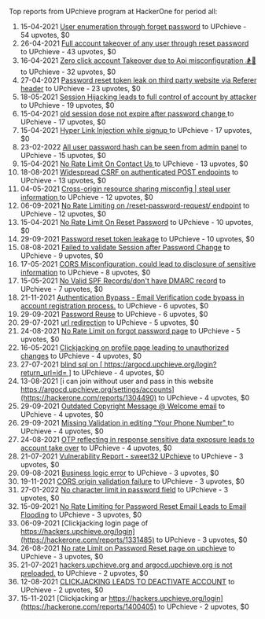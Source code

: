 Top reports from UPchieve program at HackerOne for period all:

1. 15-04-2021 [User enumeration through forget password](https://hackerone.com/reports/1166054) to UPchieve - 54 upvotes, $0
2. 26-04-2021 [Full account takeover of any user through reset password](https://hackerone.com/reports/1175081) to UPchieve - 43 upvotes, $0
3. 16-04-2021 [Zero click account Takeover due to Api misconfiguration 🏂🎩](https://hackerone.com/reports/1166500) to UPchieve - 32 upvotes, $0
4. 27-04-2021 [Password reset token leak on third party website via Referer header](https://hackerone.com/reports/1177287) to UPchieve - 23 upvotes, $0
5. 18-05-2021 [Session Hijacking leads to full control of account by attacker](https://hackerone.com/reports/1201396) to UPchieve - 19 upvotes, $0
6. 15-04-2021 [old session  dose not   expire  after  password change ](https://hackerone.com/reports/1166076) to UPchieve - 17 upvotes, $0
7. 15-04-2021 [Hyper Link Injection while signup ](https://hackerone.com/reports/1166073) to UPchieve - 17 upvotes, $0
8. 23-02-2022 [All user password hash can be seen from admin panel](https://hackerone.com/reports/1489892) to UPchieve - 15 upvotes, $0
9. 15-04-2021 [No Rate Limit On  Contact Us ](https://hackerone.com/reports/1166069) to UPchieve - 13 upvotes, $0
10. 18-08-2021 [Widespread CSRF on authenticated POST endpoints](https://hackerone.com/reports/1309435) to UPchieve - 13 upvotes, $0
11. 04-05-2021 [Cross-origin resource sharing misconfig | steal user information ](https://hackerone.com/reports/1183601) to UPchieve - 12 upvotes, $0
12. 06-09-2021 [No Rate Limiting on /reset-password-request/ endpoint](https://hackerone.com/reports/1331268) to UPchieve - 12 upvotes, $0
13. 15-04-2021 [No Rate Limit On Reset Password](https://hackerone.com/reports/1166066) to UPchieve - 10 upvotes, $0
14. 29-09-2021 [Password reset token leakage](https://hackerone.com/reports/1354437) to UPchieve - 10 upvotes, $0
15. 08-08-2021 [Failed to validate Session after Password Change](https://hackerone.com/reports/1295187) to UPchieve - 9 upvotes, $0
16. 17-05-2021 [CORS Misconfiguration, could lead to disclosure of sensitive information](https://hackerone.com/reports/1199527) to UPchieve - 8 upvotes, $0
17. 15-05-2021 [No Valid SPF Records/don't have DMARC record](https://hackerone.com/reports/1198439) to UPchieve - 7 upvotes, $0
18. 21-11-2021 [Authentication Bypass - Email Verification code bypass in account registration process.](https://hackerone.com/reports/1406471) to UPchieve - 6 upvotes, $0
19. 29-09-2021 [Password Reuse](https://hackerone.com/reports/1354382) to UPchieve - 6 upvotes, $0
20. 29-07-2021 [url redirection](https://hackerone.com/reports/1283200) to UPchieve - 5 upvotes, $0
21. 24-08-2021 [No Rate Limit on forgot password page](https://hackerone.com/reports/1317494) to UPchieve - 5 upvotes, $0
22. 16-05-2021 [Clickjacking on profile page leading to unauthorized changes](https://hackerone.com/reports/1198907) to UPchieve - 4 upvotes, $0
23. 27-07-2021 [blind sql on  [ https://argocd.upchieve.org/login?return_url=id= ]](https://hackerone.com/reports/1278928) to UPchieve - 4 upvotes, $0
24. 13-08-2021 [i can join without user and pass in this website  https://argocd.upchieve.org/settings/accounts](https://hackerone.com/reports/1304490) to UPchieve - 4 upvotes, $0
25. 29-09-2021 [Outdated Copyright Message @ Welcome email](https://hackerone.com/reports/1354444) to UPchieve - 4 upvotes, $0
26. 29-09-2021 [Missing Validation in editing  "Your Phone Number" ](https://hackerone.com/reports/1354368) to UPchieve - 4 upvotes, $0
27. 24-08-2021 [OTP reflecting in response sensitive data exposure leads to account take over](https://hackerone.com/reports/1318087) to UPchieve - 4 upvotes, $0
28. 21-07-2021 [Vulnerability Report - sweet32 UPchieve](https://hackerone.com/reports/1271701) to UPchieve - 3 upvotes, $0
29. 09-08-2021 [Business logic error](https://hackerone.com/reports/1296597) to UPchieve - 3 upvotes, $0
30. 19-11-2021 [CORS origin validation failure](https://hackerone.com/reports/1404986) to UPchieve - 3 upvotes, $0
31. 27-01-2022 [No character limit in password field](https://hackerone.com/reports/1462175) to UPchieve - 3 upvotes, $0
32. 15-09-2021 [No Rate Limiting for Password Reset Email Leads to Email Flooding](https://hackerone.com/reports/1340650) to UPchieve - 3 upvotes, $0
33. 06-09-2021 [Clickjacking login page of https://hackers.upchieve.org/login](https://hackerone.com/reports/1331485) to UPchieve - 3 upvotes, $0
34. 26-08-2021 [No rate Limit on Password Reset page on upchieve](https://hackerone.com/reports/1320138) to UPchieve - 3 upvotes, $0
35. 21-07-2021 [hackers.upchieve.org and argocd.upchieve.org is not preloaded.](https://hackerone.com/reports/1271742) to UPchieve - 2 upvotes, $0
36. 12-08-2021 [CLICKJACKING LEADS TO DEACTIVATE ACCOUNT](https://hackerone.com/reports/1301113) to UPchieve - 2 upvotes, $0
37. 15-11-2021 [Clickjacking ar https://hackers.upchieve.org/login](https://hackerone.com/reports/1400405) to UPchieve - 2 upvotes, $0
